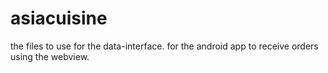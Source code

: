 # asiacuisine
the files to use for the data-interface. for the android app to receive orders using the webview.
